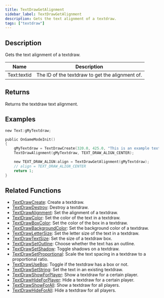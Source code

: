 ```yaml
---
title: TextDrawGetAlignment
sidebar_label: TextDrawGetAlignment
description: Gets the text alignment of a textdraw.
tags: ["textdraw"]
---
```


<VersionWarn version='omp v1.1.0.2612' />

## Description

Gets the text alignment of a textdraw.

| Name        | Description                                     |
| ----------- | ----------------------------------------------- |
| Text:textid | The ID of the textdraw to get the alignment of. |

## Returns

Returns the textdraw text alignment.

## Examples

```c
new Text:gMyTextdraw;

public OnGameModeInit()
{
    gMyTextdraw = TextDrawCreate(320.0, 425.0, "This is an example textdraw");
    TextDrawAlignment(gMyTextdraw, TEXT_DRAW_ALIGN_CENTER);

    new TEXT_DRAW_ALIGN:align = TextDrawGetAlignment(gMyTextdraw);
    // align = TEXT_DRAW_ALIGN_CENTER
    return 1;
}
```

## Related Functions

- [TextDrawCreate](TextDrawCreate): Create a textdraw.
- [TextDrawDestroy](TextDrawDestroy): Destroy a textdraw.
- [TextDrawAlignment](TextDrawAlignment): Set the alignment of a textdraw.
- [TextDrawColor](TextDrawColor): Set the color of the text in a textdraw.
- [TextDrawBoxColor](TextDrawBoxColor): Set the color of the box in a textdraw.
- [TextDrawBackgroundColor](TextDrawBackgroundColor): Set the background color of a textdraw.
- [TextDrawLetterSize](TextDrawLetterSize): Set the letter size of the text in a textdraw.
- [TextDrawTextSize](TextDrawTextSize): Set the size of a textdraw box.
- [TextDrawSetOutline](TextDrawSetOutline): Choose whether the text has an outline.
- [TextDrawSetShadow](TextDrawSetShadow): Toggle shadows on a textdraw.
- [TextDrawSetProportional](TextDrawSetProportional): Scale the text spacing in a textdraw to a proportional ratio.
- [TextDrawUseBox](TextDrawUseBox): Toggle if the textdraw has a box or not.
- [TextDrawSetString](TextDrawSetString): Set the text in an existing textdraw.
- [TextDrawShowForPlayer](TextDrawShowForPlayer): Show a textdraw for a certain player.
- [TextDrawHideForPlayer](TextDrawHideForPlayer): Hide a textdraw for a certain player.
- [TextDrawShowForAll](TextDrawShowForAll): Show a textdraw for all players.
- [TextDrawHideForAll](TextDrawHideForAll): Hide a textdraw for all players.
